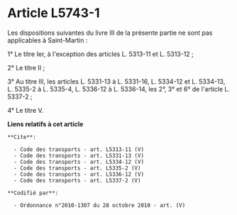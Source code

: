 # Article L5743-1

Les dispositions suivantes du livre III de la présente partie ne sont pas applicables à Saint-Martin : 

1° Le titre Ier, à l'exception des articles L. 5313-11 et L. 5313-12 ; 

2° Le titre II ; 

3° Au titre III, les articles L. 5331-13 à L. 5331-16, L. 5334-12 et L. 5334-13, L. 5335-2 à L. 5335-4, L. 5336-12 à L.
5336-14, les 2°, 3° et 6° de l'article L. 5337-2 ; 

4° Le titre V.

**Liens relatifs à cet article**

	**Cite**:

	  - Code des transports - art. L5313-11 (V)
	  - Code des transports - art. L5331-13 (V)
	  - Code des transports - art. L5334-12 (V)
	  - Code des transports - art. L5335-2 (V)
	  - Code des transports - art. L5336-12 (V)
	  - Code des transports - art. L5337-2 (V)

	**Codifié par**:

	  - Ordonnance n°2010-1307 du 28 octobre 2010 - art. (V)

